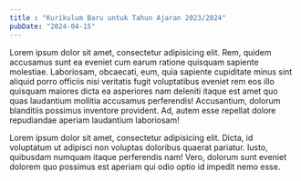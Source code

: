 ```yaml
---
title : "Kurikulum Baru untuk Tahun Ajaran 2023/2024"
pubDate: "2024-04-15"
---
```


Lorem ipsum dolor sit amet, consectetur adipisicing elit. Rem, quidem accusamus sunt ea eveniet cum earum ratione quisquam sapiente molestiae. Laboriosam, obcaecati, eum, quia sapiente cupiditate minus sint aliquid porro officiis nisi veritatis fugit voluptatibus eveniet rem eos illo quisquam maiores dicta ea asperiores nam deleniti itaque est amet quo quas laudantium mollitia accusamus perferendis! Accusantium, dolorum blanditiis possimus inventore provident. Ad, autem esse repellat dolore repudiandae aperiam laudantium laboriosam!

Lorem ipsum dolor sit amet, consectetur adipisicing elit. Dicta, id voluptatum ut adipisci non voluptas doloribus quaerat pariatur. Iusto, quibusdam numquam itaque perferendis nam! Vero, dolorum sunt eveniet dolorem quo possimus est aperiam qui odio optio id impedit nemo esse.
